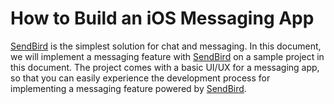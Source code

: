 # How to Build an iOS Messaging App

[SendBird](http://sendbird.com) is the simplest solution for chat and messaging. In this document, we will implement a messaging feature with [SendBird](http://sendbird.com) on a sample project in this document. The project comes with a basic UI/UX for a messaging app, so that you can easily experience the development process for implementing a messaging feature powered by [SendBird](http://sendbird.com). 

